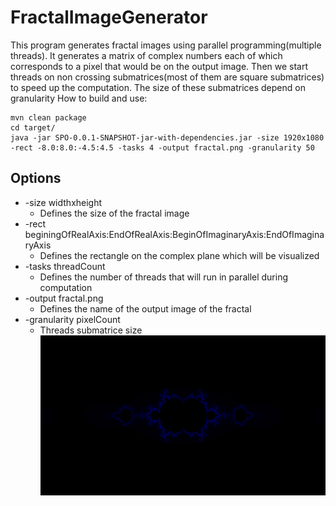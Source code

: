 # FractalImageGenerator
This program generates fractal images using parallel programming(multiple threads). 
It generates a matrix of complex numbers each of which corresponds to a pixel that would be on the output image.
Then we start threads on non crossing submatrices(most of them are square submatrices) to speed up the computation.
The size of these submatrices depend on granularity 
How to build and use:
```
mvn clean package
cd target/
java -jar SPO-0.0.1-SNAPSHOT-jar-with-dependencies.jar -size 1920x1080 -rect -8.0:8.0:-4.5:4.5 -tasks 4 -output fractal.png -granularity 50
```
## Options
* -size widthxheight
  * Defines the size of the fractal image
* -rect beginingOfRealAxis:EndOfRealAxis:BeginOfImaginaryAxis:EndOfImaginaryAxis
  * Defines the rectangle on the complex plane which will be visualized
* -tasks threadCount
  * Defines the number of threads that will run in parallel during computation
* -output fractal.png
  * Defines the name of the output image of the fractal
* -granularity pixelCount
  * Threads submatrice size 
![Generated Fractal](fractal.png)
